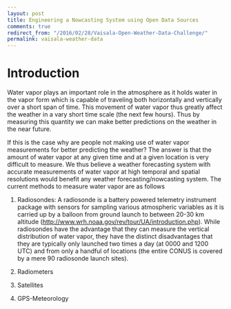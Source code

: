 ```yaml
---
layout: post
title: Engineering a Nowcasting System using Open Data Sources
comments: true 
redirect_from: "/2016/02/28/Vaisala-Open-Weather-Data-Challenge/"
permalink: vaisala-weather-data 
---
```

# Introduction
Water vapor plays an important role in the atmosphere as it holds water in the vapor form which is
capable of traveling both horizontally and vertically over a short span of time. This movement of water 
vapor thus greatly affect the weather in a vary short time scale (the next few hours). Thus by measuring this quantity
we can make better predictions on the weather in the near future. 

If this is the case why are people not making use of water vapor measurements for better predicting the weather? The answer 
is that the amount of water vapor at any given time and at a given location is very difficult to measure. We thus believe
a weather forecasting system with accurate measurements of water vapor at high temporal and spatial resolutions
would benefit any weather forecasting/nowcasting system. The current methods to measure water vapor are as follows

1. Radiosondes: A radiosonde is a battery powered telemetry instrument package with sensors for sampling various atmospheric variables as it is 
carried up by a balloon from ground launch to between 20-30 km altitude (http://www.wrh.noaa.gov/rev/tour/UA/introduction.php). 
While radiosondes have the advantage that they can measure the vertical distribution of water vapor, they have the distinct disadvantages that they are 
typically only launched two times a day (at 0000 and 1200 UTC) and from only a handful of locations 
(the entire CONUS is covered by a mere 90 radiosonde launch sites). 
 
 2. Radiometers
 
 3. Satellites
 
 4. GPS-Meteorology
 
 
